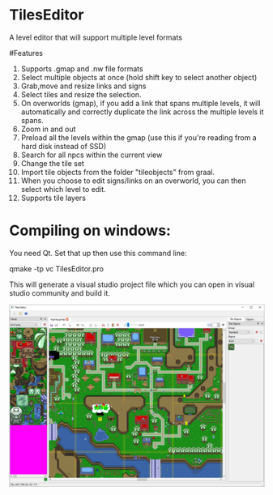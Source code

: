 # TilesEditor
A level editor that will support multiple level formats

#Features
1. Supports .gmap and .nw file formats
2. Select multiple objects at once (hold shift key to select another object)
3. Grab,move and resize links and signs
4. Select tiles and resize the selection.
5. On overworlds (gmap), if you add a link that spans multiple levels, it will automatically and correctly duplicate the link across the multiple levels it spans.
6. Zoom in and out
7. Preload all the levels within the gmap (use this if you're reading from a hard disk instead of SSD)
8. Search for all npcs within the current view
9. Change the tile set
10. Import tile objects from the folder "tileobjects" from graal.
11. When you choose to edit signs/links on an overworld, you can then select which level to edit.
12. Supports tile layers

# Compiling on windows:
You need Qt. Set that up then use this command line:

qmake -tp vc TilesEditor.pro

This will generate a visual studio project file which you can open in visual studio community and build it.

![Alt text](/screenshot1.png "Optional Title")
